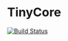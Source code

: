 # TinyCore

[![Build Status](https://travis-ci.org/royhsu/tiny-core.svg?branch=master)](https://travis-ci.org/royhsu/tiny-core)
